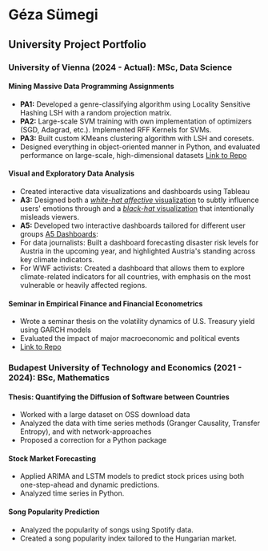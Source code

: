 # Géza Sümegi

## University Project Portfolio


### University of Vienna (2024 - Actual): MSc, Data Science
#### Mining Massive Data Programming Assignments
- **PA1:** Developed a genre-classifying algorithm using Locality Sensitive Hashing LSH with a random projection matrix.
- **PA2:** Large-scale SVM training with own implementation of optimizers (SGD, Adagrad, etc.). Implemented RFF Kernels for SVMs.
- **PA3:** Built custom KMeans clustering algorithm with LSH and coresets.
- Designed everything in object-oriented manner in Python, and evaluated performance on large-scale, high-dimensional datasets [Link to Repo](https://github.com/kerim325/Assignments_Mining-Massive-Data)

#### Visual and Exploratory Data Analysis
- Created interactive data visualizations and dashboards using Tableau
- **A3:** Designed both a [*white-hat affective* visualization](https://public.tableau.com/views/A3-affectivewhitehat/affectivewhitehat?:language=en-US&:sid=&:redirect=auth&:display_count=n&:origin=viz_share_link) to subtly influence users' emotions through and a [*black-hat* visualization](https://public.tableau.com/views/A3-blackhat_17461051437810/blackhat?:language=en-US&:sid=&:redirect=auth&:display_count=n&:origin=viz_share_link) that intentionally misleads viewers.
- **A5:** Developed two interactive dashboards tailored for different user groups [A5 Dashboards](https://public.tableau.com/views/A5_Sumegi_Geza/Dashboard1WWFActivists?:language=en-US&:sid=&:redirect=auth&:display_count=n&:origin=viz_share_link):
 - For data journalists: Built a dashboard forecasting disaster risk levels for Austria in the upcoming year, and highlighted Austria's standing across key climate indicators.
 - For WWF activists: Created a dashboard that allows them to explore climate-related indicators for all countries, with emphasis on the most vulnerable or heavily affected regions.

#### Seminar in Empirical Finance and Financial Econometrics
- Wrote a seminar thesis on the volatility dynamics of U.S. Treasury yield using GARCH models
- Evaluated the impact of major macroeconomic and political events
- [Link to Repo](https://github.com/kerim325/SE_EmpiricalFinance)



### Budapest University of Technology and Economics (2021 - 2024): BSc, Mathematics
#### Thesis: Quantifying the Diffusion of Software between Countries
- Worked with a large dataset on OSS download data
- Analyzed the data with time series methods (Granger Causality, Transfer Entropy), and with network-approaches
- Proposed a correction for a Python package

#### Stock Market Forecasting
- Applied ARIMA and LSTM models to predict stock prices using both one-step-ahead and dynamic predictions.
- Analyzed time series in Python.

#### Song Popularity Prediction
- Analyzed the popularity of songs using Spotify data.
- Created a song popularity index tailored to the Hungarian market.



